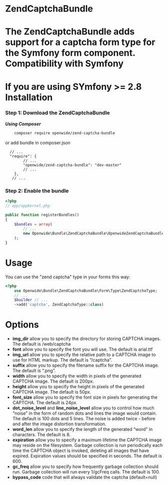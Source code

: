 ZendCaptchaBundle
=====================
The ZendCaptchaBundle adds support for a captcha form type for the Symfony form component.
Compatibility with Symfony
=====================
If you are using SYmfony >= 2.8
Installation
============
### Step 1: Download the ZendCaptchaBundle
***Using Composer***

``` bash
    composer require openwide/zend-captcha-bundle
```
or add bundle in composer.json
``` 
  // ...
  "require": {
        // ...
        "openwide/zend-captcha-bundle": "dev-master"
        // ...
    },
   // ...
```
### Step 2: Enable the bundle

```php
<?php
// app/appKernel.php

public function registerBundles()
{
    $bundles = array(
        // ...
        new Openwide\Bundle\ZendCaptchaBundle\OpenwideZendCaptchaBundle(),
    );
}
```
Usage
=====
You can use the "zend captcha" type in your forms this way:

```php
<?php
    use Openwide\Bundle\ZendCaptchaBundle\Form\Type\ZendCaptchaType;
    // ...
    $builder // ...
    ->add('captcha', ZendCaptchaType::class)
```

Options
=======
* **img_dir** allow you to specify the directory for storing CAPTCHA images. The default is /web/captcha
* **font** allow you to specify the font you will use. The default is arial.ttf
* **img_url** allow you to specify the relative path to a CAPTCHA image to use for HTML markup. The default is “/captcha”.
* **suffix** allow you to specify the filename suffix for the CAPTCHA image. The default is “.png”. 
* **width** allow you to specify the width in pixels of the generated CAPTCHA image. The default is 200px.
* **height** allow you to specify the height in pixels of the generated CAPTCHA image. The default is 50px.
* **font_size** allow you to specify the font size in pixels for generating the CAPTCHA. The default is 24px.
* **dot_noise_level** and **line_noise_level**  allow you to control how much “noise” in the form of random dots and lines the image would contain. The default is 100 dots and 5 lines. The noise is added twice - before and after the image distortion transformation.
* **word_len**  allow you to specify the length of the generated “word” in characters. The default is 8.
* **expiration** allow you to specify a maximum lifetime the CAPTCHA image may reside on the filesystem. Garbage collection is run periodically each time the CAPTCHA object is invoked, deleting all images that have expired. Expiration values should be specified in seconds. The default is 600.
* **gc_freq** allow you to specify how frequently garbage collection should run. Garbage collection will run every 1/gcFreq calls. The default is 100.
* **bypass_code** code that will always validate the captcha (default=null)

